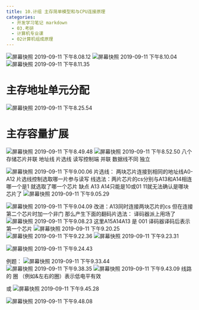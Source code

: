 ```yaml
---
title: 10.计组 主存简单模型和与CPU连接原理
categories:
  - 开发学习笔记 markdown
  - 03.考研
  - 计算机专业课
  - 02计算机组成原理
---
```

![屏幕快照 2019-09-11 下午8.08.12](https://raw.githubusercontent.com/ayrikiya/pic-store/main/ky/%E5%B1%8F%E5%B9%95%E5%BF%AB%E7%85%A7%202019-09-11%20%E4%B8%8B%E5%8D%888.08.12.png)
![屏幕快照 2019-09-11 下午8.10.04](https://raw.githubusercontent.com/ayrikiya/pic-store/main/ky/%E5%B1%8F%E5%B9%95%E5%BF%AB%E7%85%A7%202019-09-11%20%E4%B8%8B%E5%8D%888.10.04.png)
![屏幕快照 2019-09-11 下午8.11.35](https://raw.githubusercontent.com/ayrikiya/pic-store/main/ky/%E5%B1%8F%E5%B9%95%E5%BF%AB%E7%85%A7%202019-09-11%20%E4%B8%8B%E5%8D%888.11.35.png)

# 主存地址单元分配
 ![屏幕快照 2019-09-11 下午8.25.54](https://raw.githubusercontent.com/ayrikiya/pic-store/main/ky/%E5%B1%8F%E5%B9%95%E5%BF%AB%E7%85%A7%202019-09-11%20%E4%B8%8B%E5%8D%888.25.54.png)

# 主存容量扩展
![屏幕快照 2019-09-11 下午8.49.48](https://raw.githubusercontent.com/ayrikiya/pic-store/main/ky/%E5%B1%8F%E5%B9%95%E5%BF%AB%E7%85%A7%202019-09-11%20%E4%B8%8B%E5%8D%888.49.48.png)
![屏幕快照 2019-09-11 下午8.52.50](https://raw.githubusercontent.com/ayrikiya/pic-store/main/ky/%E5%B1%8F%E5%B9%95%E5%BF%AB%E7%85%A7%202019-09-11%20%E4%B8%8B%E5%8D%888.52.50.png) 
八个存储芯片并联
地址线 片选线 读写控制端 并联
数据线不同 独立

![屏幕快照 2019-09-11 下午9.00.06](https://raw.githubusercontent.com/ayrikiya/pic-store/main/ky/%E5%B1%8F%E5%B9%95%E5%BF%AB%E7%85%A7%202019-09-11%20%E4%B8%8B%E5%8D%889.00.06.png)
片选线： 两块芯片连接到相同的地址线A0-A12 片选线控制选取哪一片参与读写 
线选法：两片芯片的cs分别与A13和A14相连 哪一个是1 就选取了哪一个芯片
缺点 A13 A14只能是10或01 11就无法确认是哪块芯片了
![屏幕快照 2019-09-11 下午9.05.29](https://raw.githubusercontent.com/ayrikiya/pic-store/main/ky/%E5%B1%8F%E5%B9%95%E5%BF%AB%E7%85%A7%202019-09-11%20%E4%B8%8B%E5%8D%889.05.29.png)

![屏幕快照 2019-09-11 下午9.04.09](https://raw.githubusercontent.com/ayrikiya/pic-store/main/ky/%E5%B1%8F%E5%B9%95%E5%BF%AB%E7%85%A7%202019-09-11%20%E4%B8%8B%E5%8D%889.04.09.png)
改进：A13同时连接两块芯片的cs 但在连接第二个芯片时加一个非门 
那么产生下面的翻码片选法：  译码器派上用场了
![屏幕快照 2019-09-11 下午9.08.23](https://raw.githubusercontent.com/ayrikiya/pic-store/main/ky/%E5%B1%8F%E5%B9%95%E5%BF%AB%E7%85%A7%202019-09-11%20%E4%B8%8B%E5%8D%889.08.23.png)
这里A15A14A13 是 001 译码器译码后表示第一个芯片
![屏幕快照 2019-09-11 下午9.20.25](https://raw.githubusercontent.com/ayrikiya/pic-store/main/ky/%E5%B1%8F%E5%B9%95%E5%BF%AB%E7%85%A7%202019-09-11%20%E4%B8%8B%E5%8D%889.20.25.png)
![屏幕快照 2019-09-11 下午9.22.36](https://raw.githubusercontent.com/ayrikiya/pic-store/main/ky/%E5%B1%8F%E5%B9%95%E5%BF%AB%E7%85%A7%202019-09-11%20%E4%B8%8B%E5%8D%889.22.36.png)
![屏幕快照 2019-09-11 下午9.23.31](https://raw.githubusercontent.com/ayrikiya/pic-store/main/ky/%E5%B1%8F%E5%B9%95%E5%BF%AB%E7%85%A7%202019-09-11%20%E4%B8%8B%E5%8D%889.23.31.png)


![屏幕快照 2019-09-11 下午9.24.43](https://raw.githubusercontent.com/ayrikiya/pic-store/main/ky/%E5%B1%8F%E5%B9%95%E5%BF%AB%E7%85%A7%202019-09-11%20%E4%B8%8B%E5%8D%889.24.43.png)



例题：
 ![屏幕快照 2019-09-11 下午9.33.44](https://raw.githubusercontent.com/ayrikiya/pic-store/main/ky/%E5%B1%8F%E5%B9%95%E5%BF%AB%E7%85%A7%202019-09-11%20%E4%B8%8B%E5%8D%889.33.44.png)
![屏幕快照 2019-09-11 下午9.38.35](https://raw.githubusercontent.com/ayrikiya/pic-store/main/ky/%E5%B1%8F%E5%B9%95%E5%BF%AB%E7%85%A7%202019-09-11%20%E4%B8%8B%E5%8D%889.38.35.png)
![屏幕快照 2019-09-11 下午9.43.09](https://raw.githubusercontent.com/ayrikiya/pic-store/main/ky/%E5%B1%8F%E5%B9%95%E5%BF%AB%E7%85%A7%202019-09-11%20%E4%B8%8B%E5%8D%889.43.09.png)
线路的 圈 （例如&左右的圈）表示低电平有效

或
![屏幕快照 2019-09-11 下午9.45.28](https://raw.githubusercontent.com/ayrikiya/pic-store/main/ky/%E5%B1%8F%E5%B9%95%E5%BF%AB%E7%85%A7%202019-09-11%20%E4%B8%8B%E5%8D%889.45.28.png)


![屏幕快照 2019-09-11 下午9.48.08](https://raw.githubusercontent.com/ayrikiya/pic-store/main/ky/%E5%B1%8F%E5%B9%95%E5%BF%AB%E7%85%A7%202019-09-11%20%E4%B8%8B%E5%8D%889.48.08.png)

